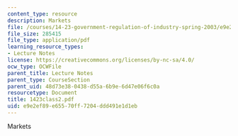 ```yaml
---
content_type: resource
description: Markets
file: /courses/14-23-government-regulation-of-industry-spring-2003/e9e2ef89e65570ff7204ddd491e1d1eb_1423class2.pdf
file_size: 285415
file_type: application/pdf
learning_resource_types:
- Lecture Notes
license: https://creativecommons.org/licenses/by-nc-sa/4.0/
ocw_type: OCWFile
parent_title: Lecture Notes
parent_type: CourseSection
parent_uid: 48d73e38-0438-d55a-6b9e-6d47e06f6c0a
resourcetype: Document
title: 1423class2.pdf
uid: e9e2ef89-e655-70ff-7204-ddd491e1d1eb
---
```

Markets